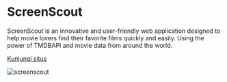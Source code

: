 # ScreenScout
ScreenScout is an innovative and user-friendly web application designed to help movie lovers find their favorite films quickly and easily. Using the power of TMDBAPI and movie data from around the world.

[Kunjungi situs](https://alfimonth.github.io/ScreenScout)

![screenscout](https://user-images.githubusercontent.com/96417922/236724044-1f985820-3fa4-4003-9b14-742c988182f0.jpg)
